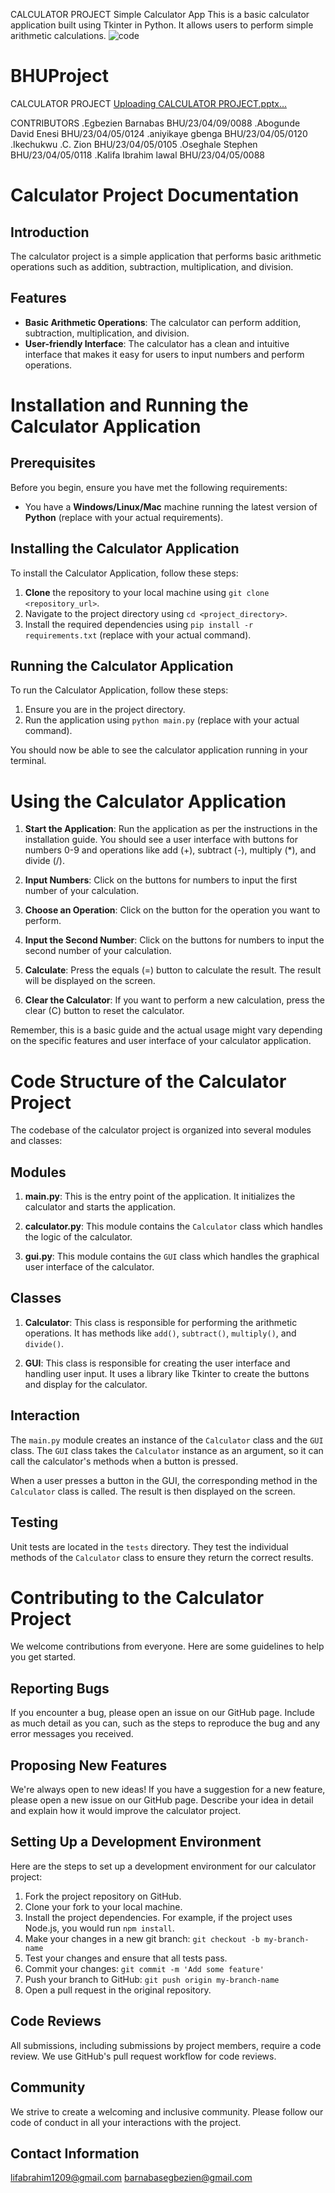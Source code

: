 CALCULATOR PROJECT
Simple Calculator App
This is a basic calculator application built using Tkinter in Python. It allows users to perform simple arithmetic calculations.
![code](https://github.com/AbeEgbezien06/BHUProject/assets/159530711/8d1909de-15d2-4174-8c21-51b2dfbb0cb1)




# BHUProject
CALCULATOR PROJECT
[Uploading CALCULATOR PROJECT.pptx…]()

CONTRIBUTORS
.Egbezien Barnabas	BHU/23/04/09/0088
.Abogunde David Enesi	BHU/23/04/05/0124
.aniyikaye gbenga 	BHU/23/04/05/0120
.Ikechukwu .C. Zion	BHU/23/04/05/0105
.Oseghale Stephen	BHU/23/04/05/0118
.Kalifa Ibrahim lawal	BHU/23/04/05/0088 


# Calculator Project Documentation

## Introduction
The calculator project is a simple application that performs basic arithmetic operations such as addition, subtraction, multiplication, and division.

## Features
- **Basic Arithmetic Operations**: The calculator can perform addition, subtraction, multiplication, and division.
- **User-friendly Interface**: The calculator has a clean and intuitive interface that makes it easy for users to input numbers and perform operations.

# Installation and Running the Calculator Application

## Prerequisites
Before you begin, ensure you have met the following requirements:
* You have a **Windows/Linux/Mac** machine running the latest version of **Python** (replace with your actual requirements).

## Installing the Calculator Application
To install the Calculator Application, follow these steps:

1. **Clone** the repository to your local machine using `git clone <repository_url>`.
2. Navigate to the project directory using `cd <project_directory>`.
3. Install the required dependencies using `pip install -r requirements.txt` (replace with your actual command).

## Running the Calculator Application
To run the Calculator Application, follow these steps:

1. Ensure you are in the project directory.
2. Run the application using `python main.py` (replace with your actual command).

You should now be able to see the calculator application running in your terminal.






# Using the Calculator Application

1. **Start the Application**: Run the application as per the instructions in the installation guide. You should see a user interface with buttons for numbers 0-9 and operations like add (+), subtract (-), multiply (*), and divide (/).

2. **Input Numbers**: Click on the buttons for numbers to input the first number of your calculation.

3. **Choose an Operation**: Click on the button for the operation you want to perform.

4. **Input the Second Number**: Click on the buttons for numbers to input the second number of your calculation.

5. **Calculate**: Press the equals (=) button to calculate the result. The result will be displayed on the screen.

6. **Clear the Calculator**: If you want to perform a new calculation, press the clear (C) button to reset the calculator.

Remember, this is a basic guide and the actual usage might vary depending on the specific features and user interface of your calculator application.







# Code Structure of the Calculator Project

The codebase of the calculator project is organized into several modules and classes:

## Modules

1. **main.py**: This is the entry point of the application. It initializes the calculator and starts the application.

2. **calculator.py**: This module contains the `Calculator` class which handles the logic of the calculator.

3. **gui.py**: This module contains the `GUI` class which handles the graphical user interface of the calculator.

## Classes

1. **Calculator**: This class is responsible for performing the arithmetic operations. It has methods like `add()`, `subtract()`, `multiply()`, and `divide()`.

2. **GUI**: This class is responsible for creating the user interface and handling user input. It uses a library like Tkinter to create the buttons and display for the calculator.

## Interaction

The `main.py` module creates an instance of the `Calculator` class and the `GUI` class. The `GUI` class takes the `Calculator` instance as an argument, so it can call the calculator's methods when a button is pressed.

When a user presses a button in the GUI, the corresponding method in the `Calculator` class is called. The result is then displayed on the screen.

## Testing

Unit tests are located in the `tests` directory. They test the individual methods of the `Calculator` class to ensure they return the correct results.






# Contributing to the Calculator Project

We welcome contributions from everyone. Here are some guidelines to help you get started.

## Reporting Bugs
If you encounter a bug, please open an issue on our GitHub page. Include as much detail as you can, such as the steps to reproduce the bug and any error messages you received.

## Proposing New Features
We're always open to new ideas! If you have a suggestion for a new feature, please open a new issue on our GitHub page. Describe your idea in detail and explain how it would improve the calculator project.

## Setting Up a Development Environment
Here are the steps to set up a development environment for our calculator project:

1. Fork the project repository on GitHub.
2. Clone your fork to your local machine.
3. Install the project dependencies. For example, if the project uses Node.js, you would run `npm install`.
4. Make your changes in a new git branch: `git checkout -b my-branch-name`
5. Test your changes and ensure that all tests pass.
6. Commit your changes: `git commit -m 'Add some feature'`
7. Push your branch to GitHub: `git push origin my-branch-name`
8. Open a pull request in the original repository.

## Code Reviews
All submissions, including submissions by project members, require a code review. We use GitHub's pull request workflow for code reviews.

## Community
We strive to create a welcoming and inclusive community. Please follow our code of conduct in all your interactions with the project.



## Contact Information
 lifabrahim1209@gmail.com 
barnabasegbezien@gmail.com

